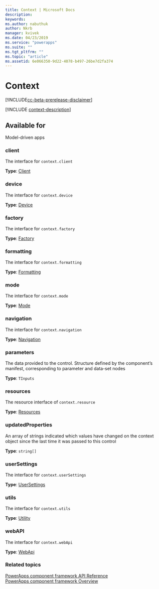 ```yaml
---
title: Context | Microsoft Docs
description: 
keywords:
ms.author: nabuthuk
author: Nkrb
manager: kvivek
ms.date: 04/23/2019
ms.service: "powerapps"
ms.suite: ""
ms.tgt_pltfrm: ""
ms.topic: "article"
ms.assetid: 6e066350-9d22-4078-b497-26be7d2fa374
---
```


# Context

[!INCLUDE[cc-beta-prerelease-disclaimer](../../../includes/cc-beta-prerelease-disclaimer.md)]

[!INCLUDE [context-description](includes/context-description.md)]

## Available for 

Model-driven apps

### client

The interface for `context.client`

**Type**: [Client](client.md)

### device

The interface for `context.device`

**Type**: [Device](device.md)

### factory

The interface for `context.factory`

**Type**: [Factory](factory.md)

### formatting

The interface for `context.formatting`

**Type**: [Formatting](formatting.md)

### mode

The interface for `context.mode`

**Type**: [Mode](mode.md)

### navigation

The interface for `context.navigation`

**Type**: [Navigation](navigation.md)

### parameters

The data provided to the control. Structure defined by the component’s manifest, corresponding to parameter and data-set nodes

**Type**: `TInputs`

### resources

The resource interface of `context.resource`

**Type**: [Resources](resources.md)

### updatedProperties

An array of strings indicated which values have changed on the context object since the last time it was passed to this control

**Type**: `string[]`

### userSettings

The interface for `context.userSettings`

**Type**: [UserSettings](usersettings.md)

### utils

The interface for `context.utils`

**Type**: [Utility](utility.md)

### webAPI

The interface for `context.webApi`

**Type**: [WebApi](webapi.md)

### Related topics

[PowerApps component framework API Reference](../reference/index.md)<br/>
[PowerApps component framework Overview](../overview.md)